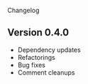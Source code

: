 Changelog

Version 0.4.0
-------------

* Dependency updates
* Refactorings
* Bug fixes
* Comment cleanups